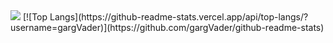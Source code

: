 <img src="https://github-readme-stats.vercel.app/api?username=gargvader&&show_icons=true&title_color=ffffff&icon_color=bb2acf&text_color=daf7dc&bg_color=151515">
[![Top Langs](https://github-readme-stats.vercel.app/api/top-langs/?username=gargVader)](https://github.com/gargVader/github-readme-stats)

